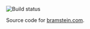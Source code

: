 ![Build status](https://travis-ci.org/bramstein/website.svg?branch=master)

Source code for [bramstein.com](http://www.bramstein.com).
